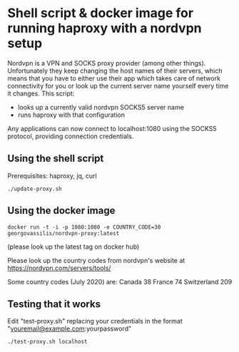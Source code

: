 Shell script & docker image for running haproxy with a nordvpn setup
============

Nordvpn is a VPN and SOCKS proxy provider (among other things). Unfortunately they keep changing the host names of their servers, which means that you have to either
use their app which takes care of network connectivity for you or look up the current server name yourself every time it changes. This script:

- looks up a currently valid nordvpn SOCKS5 server name
- runs haproxy with that configuration

Any applications can now connect to localhost:1080 using the SOCKS5 protocol, providing connection credentials.

##  Using the shell script

Prerequisites: haproxy, jq, curl

`./update-proxy.sh` 

##  Using the docker image

`docker run -t -i -p 1080:1080 -e COUNTRY_CODE=30 georgovassilis/nordvpn-proxy:latest`

(please look up the latest tag on docker hub)

Please look up the country codes from nordvpn's website at https://nordvpn.com/servers/tools/

Some country codes (July 2020) are:
Canada 38
France 74
Switzerland 209

##  Testing that it works

Edit "test-proxy.sh" replacing your credentials in the format "youremail@example.com:yourpassword"

`./test-proxy.sh localhost`